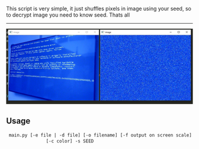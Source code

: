 This script is very simple, it just shuffles pixels in image using your seed, so to decrypt image you need to know seed. Thats all

---
![Showcase](https://raw.githubusercontent.com/sikrit/cryptoimage/master/1.jpg)

## Usage
```
 main.py [-e file | -d file] [-o filename] [-f output on screen scale]
               [-c color] -s SEED
 ```
 
 
